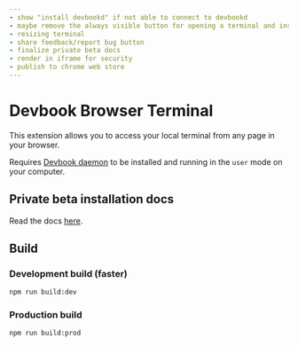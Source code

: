 ```yaml
---
- show "install devbookd" if not able to connect to devbookd
- maybe remove the always visible button for opening a terminal and instead open the terminal by clicking on the extension button
- resizing terminal
- share feedback/report bug button
- finalize private beta docs
- render in iframe for security
- publish to chrome web store
---
```


# Devbook Browser Terminal

This extension allows you to access your local terminal from any page in your browser.

Requires [Devbook daemon](https://github.com/devbookhq/devbookd) to be installed and running in the `user` mode on your computer.

## Private beta installation docs
Read the docs [here](https://mlejva.notion.site/Devbook-Browser-Terminal-7483ced5d2334d15955722e90e8e9e34).

## Build

### Development build (faster)

```sh
npm run build:dev
```

### Production build

```sh
npm run build:prod
```